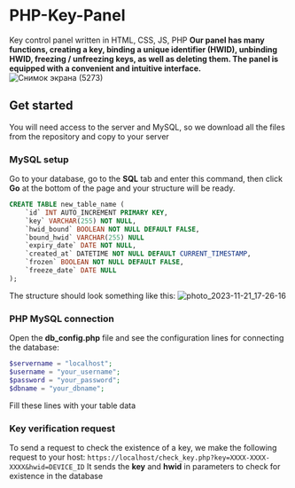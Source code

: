 # PHP-Key-Panel
Key control panel written in HTML, CSS, JS, PHP
__Our panel has many functions, creating a key, binding a unique identifier (HWID), unbinding HWID, freezing / unfreezing keys, as well as deleting them. The panel is equipped with a convenient and intuitive interface.__
![Снимок экрана (5273)](https://github.com/Oifox/PHP-Key-Panel/assets/77205519/528db2ed-4fee-42ed-b684-5212b1ebc332)


## Get started
You will need access to the server and MySQL, so we download all the files from the repository and copy to your server
### MySQL setup
Go to your database, go to the **SQL** tab and enter this command, then click **Go** at the bottom of the page and your structure will be ready.
```sql
CREATE TABLE new_table_name (
    `id` INT AUTO_INCREMENT PRIMARY KEY,
    `key` VARCHAR(255) NOT NULL,
    `hwid_bound` BOOLEAN NOT NULL DEFAULT FALSE,
    `bound_hwid` VARCHAR(255) NULL
    `expiry_date` DATE NOT NULL,
    `created_at` DATETIME NOT NULL DEFAULT CURRENT_TIMESTAMP,
    `frozen` BOOLEAN NOT NULL DEFAULT FALSE,
    `freeze_date` DATE NULL
);
```
The structure should look something like this:
![photo_2023-11-21_17-26-16](https://github.com/Oifox/PHP-Key-Panel/assets/77205519/1edb8c97-3dff-418c-a83d-610f9684ab83)

### PHP MySQL connection
Open the **db_config.php** file and see the configuration lines for connecting the database:
~~~php
$servername = "localhost";
$username = "your_username";
$password = "your_password";
$dbname = "your_dbname";
~~~
Fill these lines with your table data

### Key verification request
To send a request to check the existence of a key, we make the following request to your host:
```https://localhost/check_key.php?key=XXXX-XXXX-XXXX&hwid=DEVICE_ID```
It sends the **key** and **hwid** in parameters to check for existence in the database
